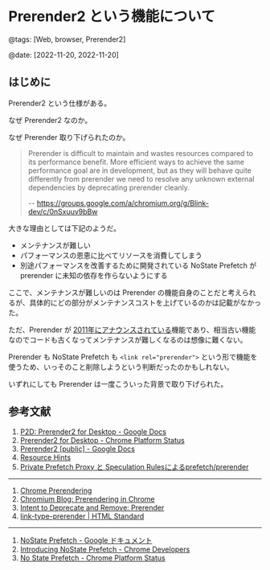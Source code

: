 # Prerender2 という機能について

@tags: [Web, browser, Prerender2]

@date: [2022-11-20, 2022-11-20]

## はじめに

Prerender2 という仕様がある。

なぜ Prerender2 なのか。

なぜ Prerender 取り下げられたのか。

> Prerender is difficult to maintain and wastes resources compared to its performance benefit. More efficient ways to achieve the same performance goal are in development, but as they will behave quite differently from prerender we need to resolve any unknown external dependencies by deprecating prerender cleanly.
>
> -- https://groups.google.com/a/chromium.org/g/Blink-dev/c/0nSxuuv9bBw

大きな理由としては下記のようだ。

* メンテナンスが難しい
* パフォーマンスの恩恵に比べてリソースを消費してしまう
* 別途パフォーマンスを改善するために開発されている NoState Prefetch が prerender に未知の依存を作らないようにする

ここで、メンテナンスが難しいのは Prerender の機能自身のことだと考えられるが、具体的にどの部分がメンテナンスコストを上げているのかは記載がなかった。

ただ、Prerender が [2011年にアナウンスされている](https://blog.chromium.org/2011/06/prerendering-in-chrome.html)機能であり、相当古い機能なのでコードも古くなってメンテナンスが難しくなるのは想像に難くない。

Prerender も NoState Prefetch も `<link rel="prerender">` という形で機能を使うため、いっそのこと削除しようという判断だったのかもしれない。

いずれにしても Prerender は一度こういった背景で取り下げられた。




## 参考文献

1. [P2D: Prerender2 for Desktop - Google Docs](https://docs.google.com/document/d/1EpLshvc9RRW3vswmXsJGrbCkhlFmxDsWfbvgxmYDTfs/edit)
1. [Prerender2 for Desktop - Chrome Platform Status](https://chromestatus.com/feature/5197044678393856)
1. [Prerender2 [public] - Google Docs](https://docs.google.com/document/d/1P2VKCLpmnNm_cRAjUeE-bqLL0bslL_zKqiNeCzNom_w/edit)
1. [Resource Hints](https://www.w3.org/TR/resource-hints/)
1. [Private Prefetch Proxy と Speculation Rulesによるprefetch/prerender](https://blog.araya.dev/posts/2021-08-12/speculation-rules-prefetch.html)

---

1. [Chrome Prerendering](https://www.chromium.org/developers/design-documents/prerender/)
1. [Chromium Blog: Prerendering in Chrome](https://blog.chromium.org/2011/06/prerendering-in-chrome.html)
1. [Intent to Deprecate and Remove: Prerender](https://groups.google.com/a/chromium.org/g/Blink-dev/c/0nSxuuv9bBw)
1. [ link-type-prerender | HTML Standard](https://html.spec.whatwg.org/multipage/links.html#link-type-prerender)

---

1. [NoState Prefetch - Google ドキュメント](https://docs.google.com/document/d/16VCYGGWau483IMSxODpg5faZny1FJ6vNK2v-BuM5EhU/edit#heading=h.uajrcfabdbg5)
1. [Introducing NoState Prefetch - Chrome Developers](https://developer.chrome.com/blog/nostate-prefetch/)
1. [No State Prefetch - Chrome Platform Status](https://chromestatus.com/feature/5928321099497472)
